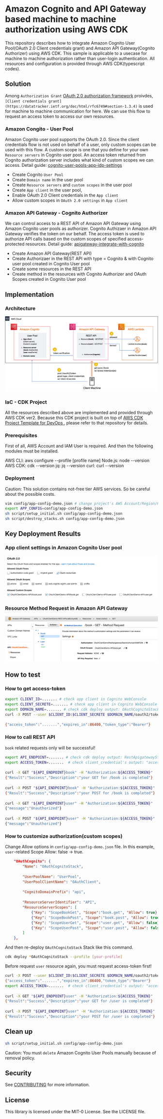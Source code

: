 # Amazon Cognito and API Gateway based machine to machine authorization using AWS CDK

 This repository describes how to integrate Amazon Cognito User Pool(OAuth 2.0 Client credentials grant) and Amazon API Gateway(Cognito Authorizer) using AWS CDK. This sample is applicable to a usecase for machine to machine authorization rather than user-login authentication. All resources and configuration is provided through AWS CDK(typescript codes).

## Solution

Among ```Authorization Grant``` [OAuth 2.0 authorization framework](https://datatracker.ietf.org/doc/html/rfc6749) proivdes, ```[Client credentials grant](https://datatracker.ietf.org/doc/html/rfc6749#section-1.3.4)``` is used for machine to machine communication for here. We can use this flow to request an access token to access our own resources.

### Amazon Congito - User Pool

Amazon Cognito user pool supports the OAuth 2.0. Since the client credentials flow is not used on behalf of a user, only custom scopes can be used with this flow. A custom scope is one that you define for your own ```Resource servers``` in Cognito user pool. An access token returned from Cognito authorization server includes what kind of custom scopes we can access. Detail guide: [cognito-user-pools-app-idp-settings](https://docs.aws.amazon.com/cognito/latest/developerguide/cognito-user-pools-app-idp-settings.html)

- Create Cognito ```User Pool```
- Create ```Domain name``` in the user pool
- Create ```Resource servers``` and ```custom scopes``` in the user pool
- Create ```App client``` in the user pool,
- Enable OAuth 2.0 Client credentials in the ```App client```
- Allow custom scopes in ```OAuth 2.0 settings``` in ```App client```

### Amazon API Gateway - Cognito Authorizer

We can control access to a REST API of Amazon API Gateway using Amazon Cognito user pools as authorizer. Cognito Authizaer in Amazon API Gateway verifies the token on our behalf. The access token is used to authorize API calls based on the custom scopes of specified access-protected resources. Detail guide: [apigateway-integrate-with-cognito](https://docs.aws.amazon.com/apigateway/latest/developerguide/apigateway-integrate-with-cognito.html)

- Create Amazon API Gateway(REST API)
- Create Authorizaer in the REST API with type = Cognito & with Cognito user pool created in Cognito User pool
- Create some resources in the REST API
- Create method in the resources with Cognito Authorizer and OAuth Scopes created in Cognito User pool

## Implementation

### Architecture

![solution_architecture](docs/asset/solution_architecture.png)

### IaC - CDK Project

All the resources described above are implemented and provided through AWS CDK ver2. Because this CDK project is built on top of [AWS CDK Project Template for DevOps
](https://github.com/aws-samples/aws-cdk-project-template-for-devops), please refer to that repository for details.

### Prerequisites

First of all, AWS Account and IAM User is required. And then the following modules must be installed.

AWS CLI: aws configure --profile [profile name]
Node.js: node --version
AWS CDK: cdk --version
jq: jq --version
curl: curl --version

### Deployment

Caution: This solution contains not-free tier AWS services. So be careful about the possible costs.

```bash
vim config/app-config-demo.json # change project's AWS Account/Region/Profile
export APP_CONFIG=config/app-config-demo.json
sh script/setup_initial.sh config/app-config-demo.json
sh script/destroy_stacks.sh config/app-config-demo.json
```

## Key Deployment Results

### App client settings in Amazon Cognito User pool

![cognito_oauth_setting](docs/asset/cognito_oauth_setting.png)

### Resource Method Request in Amazon API Gateway

![api_gateway_method](docs/asseet/../asset/api_gateway_method.png)

## How to test

### How to get access-token

```bash
export CLIENT_ID=....... # check app client in Cognito WebConsole
export CLIENT_SECRETE=....... # check app client in Cognito WebConsole
export DOMAIN_NAME=....... # check cdk deploy output: OAuthCognitoStack.OutputCognitoUserPoolDomainName
curl -X POST --user $CLIENT_ID:$CLIENT_SECRETE $DOMAIN_NAME/oauth2/token?grant_type=client_credentials -H "Content-Type: application/x-www-form-urlencoded" 

{"access_token":".......","expires_in":86400,"token_type":"Bearer"}
```

### How to call REST API

```book``` related requests only will be successful!

```bash
export API_ENDPOINT=....... # check cdk deploy output: RestApigatewayStack.RESTAPIsEndpoint
export ACCESS_TOKEN=.......  # check client_credential's output: "access_token":"......."

curl -X GET "${API_ENDPOINT}book" -H "Authorization:${ACCESS_TOKEN}"
{"Result":"Success","Description":"your GET for /book is completed"}

curl -X POST "${API_ENDPOINT}book" -H "Authorization:${ACCESS_TOKEN}"
{"Result":"Success","Description":"your POST for /book is completed"}

curl -X GET "${API_ENDPOINT}user" -H "Authorization:${ACCESS_TOKEN}"
{"message":"Unauthorized"}

curl -X POST "${API_ENDPOINT}user" -H "Authorization:${ACCESS_TOKEN}"
{"message":"Unauthorized"}
```

### How to customize authorization(custom scopes)

Change Allow options in ```config/app-config-demo.json``` file. In this example, ```user```-related Scope Allow: false -> true.

```json
    "OAuthCognito": {
        "Name": "OAuthCognitoStack",

        "UserPoolName": "UserPool",
        "UserPoolClientName": "OAuthClient",
        
        "CognitoDomainPrefix": "api",

        "ResourceServerIdentifier": "API",
        "ResourceServerScopes": [
            {"Key": "ScopeBookGet", "Scope":"book.get", "Allow": true},
            {"Key": "ScopeBookPost", "Scope":"book.post", "Allow": true},
            {"Key": "ScopeUserGet", "Scope":"user.get", "Allow": false},
            {"Key": "ScopeUserPost", "Scope":"user.post", "Allow": false}
        ]
    },
```

 And then re-deploy ```OAuthCognitoStack``` Stack like this command.

```bash
cdk deploy *OAuthCognitoStack --profile [your-profile]
```

Before request ```user``` resource again, you must request access-token first!

```bash
curl -X POST --user $CLIENT_ID:$CLIENT_SECRETE $DOMAIN_NAME/oauth2/token?grant_type=client_credentials -H "Content-Type: application/x-www-form-urlencoded" 
{"access_token":".......","expires_in":86400,"token_type":"Bearer"}
export ACCESS_TOKEN=.......  # check client_credential's output: "access_token":"......."

curl -X GET "${API_ENDPOINT}user" -H "Authorization:${ACCESS_TOKEN}"
{"Result":"Success","Description":"your GET for /user is completed"}

curl -X POST "${API_ENDPOINT}user" -H "Authorization:${ACCESS_TOKEN}"
{"Result":"Success","Description":"your POST for /user is completed"}
```

## Clean up

```bash
sh script/setup_initial.sh config/app-config-demo.json
```

Caution: You must ```delete``` Amazon Cognito User Pools manually because of removal policy.

## Security

See [CONTRIBUTING](CONTRIBUTING.md#security-issue-notifications) for more information.

## License

This library is licensed under the MIT-0 License. See the LICENSE file.
